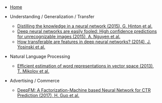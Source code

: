 - [Home](/)
- Understanding / Generalization / Transfer
    * [Distilling the knowledge in a neural network (2015), G. Hinton et al.](understanding-generalization-transfer/distilling-the-knowledge-in-a-neural-network.md)
    * [Deep neural networks are easily fooled: High confidence predictions for unrecognizable images (2015), A. Nguyen et al.](understanding-generalization-transfer/deep-neural-networks-are-easily-fooled-high-confidence-predictions-for-unrecognizable-images.md)
    * [How transferable are features in deep neural networks? (2014), J. Yosinski et al.](understanding-generalization-transfer/how-transferable-are-features-in-deep-neural-networks.md)
- Natural Language Processing
    * [Efficient estimation of word representations in vector space (2013), T. Mikolov et al.](nlp/efficient-estimation-of-word-representations-in-vector-space.md)

- Advertising / Commerce
    * [DeepFM: A Factorization-Machine based Neural Network for CTR Prediction (2017), H. Guo et al.](advertising-commerce/deepfm.md)

